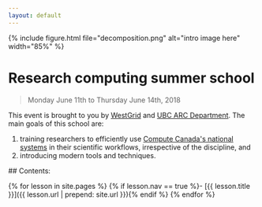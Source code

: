 ```yaml
---
layout: default
---
```


{% include figure.html file="decomposition.png" alt="intro image here" width="85%" %}

# Research computing summer school

> Monday June 11th to Thursday June 14th, 2018

This event is brought to you by [WestGrid](https://www.westgrid.ca) and
[UBC ARC Department](https://arc.ubc.ca). The main goals of this school are:

1. training researchers to efficiently use
   [Compute Canada's national systems](https://docs.computecanada.ca/wiki/National_systems) in their
   scientific workflows, irrespective of the discipline, and
1. introducing modern tools and techniques.

<div class="toc" markdown="1">
## Contents:

{% for lesson in site.pages %}
{% if lesson.nav == true %}- [{{ lesson.title }}]({{ lesson.url | prepend: site.url }}){% endif %}
{% endfor %}
</div>
